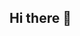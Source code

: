 ## Hi there 👋

<!--
**RoanKoan/RoanKoan** is a ✨ _special_ ✨ repository because its `README.md` (this file) appears on your GitHub profile.

Here are some ideas to get you started:

- 🔭 I’m currently working on video games as a producer
- 🌱 I’m currently getting a handle on python (a smidge)
- 👯 I’m looking to collaborate on games, immersive experiences, and anything where story and technology intersect. 
- 🤔 I’m looking for help with all sorts of initiatives. 
- 💬 Ask me about how Season 8 of GoT went so horribly wrong. 
- 📫 How to reach me...telepathy or lucid dreaming. 
- ⚡ Fun fact: I like concerts and good Japanese whiskey
-->
